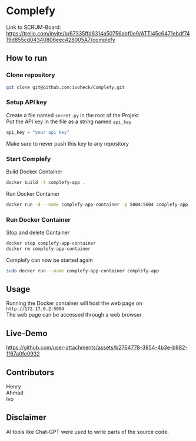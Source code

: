 # Complefy

Link to SCRUM-Board: https://trello.com/invite/b/67335ffd8314a50756abf0e9/ATTI45c6471ebdf7419d855cd04340806eec428005A7/complefy

## How to run
### Clone repository
```bash
git clone git@github.com:ivoheck/Complefy.git
```

### Setup API key
Create a file named `secret.py` in the root of the Projekt  
Put the API key in the file as a string named `api_key`

```python
api_key = "your api key"
```

Make sure to never push this key to any repository

### Start Complefy
Build Docker Container
```bash
docker build -t complefy-app .
```
Run Docker Container
```bash
docker run -d --name complefy-app-container -p 5004:5004 complefy-app
```

### Run Docker Container
Stop and delete Container
```bash
docker stop complefy-app-container
docker rm complefy-app-container
```
Complefy can now be started again
```bash
sudo docker run --name complefy-app-container complefy-app
```

## Usage
Running the Docker container will host the web page on `http://172.17.0.2:5004`  
The web page can be accessed through a web browser

## Live-Demo



https://github.com/user-attachments/assets/b2764778-3954-4b3e-b982-1f67a0fe0932




## Contributors
Henry  
Ahmad  
Ivo  

## Disclaimer
AI tools like Chat-GPT were used to write parts of the source code.
